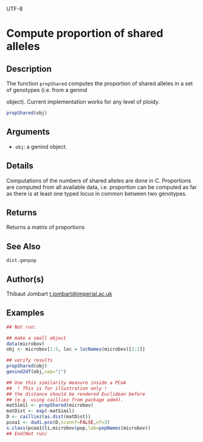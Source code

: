 UTF-8

# Compute proportion of shared alleles

## Description

The function `propShared` computes the proportion of shared alleles in a set of genotypes (i.e. from a genind

object). Current implementation works for any level of ploidy.

```r
propShared(obj)
```

## Arguments

- `obj`: a genind object.

 

## Details

Computations of the numbers of shared alleles are done in C. Proportions are computed from all available data, i.e. proportion can be computed as far as there is at least one typed locus in common between two genotypes.

## Returns

Returns a matrix of proportions

## See Also

`dist.genpop`

## Author(s)

Thibaut Jombart t.jombart@imperial.ac.uk

## Examples

```r
## Not run:

## make a small object
data(microbov)
obj <- microbov[1:5, loc = locNames(microbov)[1:2]]

## verify results
propShared(obj)
genind2df(obj,sep="|")

## Use this similarity measure inside a PCoA
##  ! This is for illustration only !
## the distance should be rendered Euclidean before
## (e.g. using cailliez from package ade4).
matSimil <- propShared(microbov)
matDist <- exp(-matSimil)
D <- cailliez(as.dist(matDist))
pcoa1 <- dudi.pco(D,scannf=FALSE,nf=3)
s.class(pcoa1$li,microbov$pop,lab=popNames(microbov))
## End(Not run)
```



